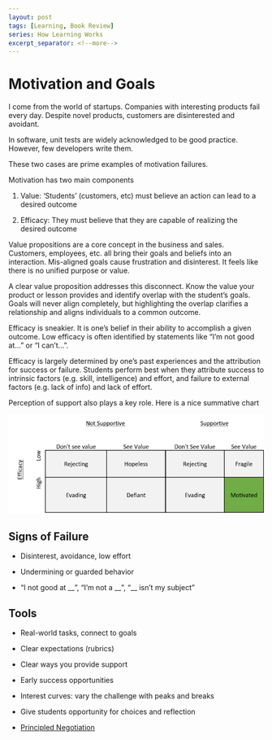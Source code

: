 ```yaml
---
layout: post
tags: [Learning, Book Review]
series: How Learning Works
excerpt_separator: <!--more--> 
---
```


# Motivation and Goals

<style>
.sr-only {
        position: absolute;
        width: 1px;
        height: 1px;
        padding: 0;
        margin: -1px;
        overflow: hidden;
        clip: rect(0, 0, 0, 0);
        border: 0;
      }
</style>

I come from the world of startups. Companies with interesting products fail every day. Despite novel products, customers are disinterested and avoidant.

In software, unit tests are widely acknowledged to be good practice. However, few developers write them.

These two cases are prime examples of motivation failures.
<!--more-->

Motivation has two main components

1.  Value: ‘Students’ (customers, etc) must believe an action can lead to a desired outcome

2.  Efficacy: They must believe that they are capable of realizing the desired outcome

Value propositions are a core concept in the business and sales. Customers, employees, etc. all bring their goals and beliefs into an interaction. Mis-aligned goals cause frustration and disinterest. It feels like there is no unified purpose or value.

A clear value proposition addresses this disconnect. Know the value your product or lesson provides and identify overlap with the student’s goals. Goals will never align completely, but highlighting the overlap clarifies a relationship and aligns individuals to a common outcome.

Efficacy is sneakier. It is one’s belief in their ability to accomplish a given outcome. Low efficacy is often identified by statements like “I’m not good at…” or “I can’t…”.

Efficacy is largely determined by one’s past experiences and the attribution for success or failure. Students perform best when they attribute success to intrinsic factors (e.g. skill, intelligence) and effort, and failure to external factors (e.g. lack of info) and lack of effort.

Perception of support also plays a key role. Here is a nice summative chart

![efficacy table](../../post-media/How-Learning-Works/efficacy-table.png)

<div class="sr-only" aria-label="efficacy table">

|                 |      | <u>Not Supportive</u> | <u>Supportive</u> |                 |           |
| --------------- | ---- | --------------------- | ----------------- | --------------- | --------- |
| <u>Efficacy</u> |      | Don't see value       | See Value         | Don't See Value | See Value |
|                 | Low  | Rejecting             | Hopeless          | Rejecting       | Fragile   |
|                 | High | Evading               | Defiant           | Evading         | **Motivated** |

</div>

## Signs of Failure

  - Disinterest, avoidance, low effort

  - Undermining or guarded behavior

  - “I not good at __”, “I’m not a __”, “_\_ isn’t my subject”

## Tools

  - Real-world tasks, connect to goals

  - Clear expectations (rubrics)

  - Clear ways you provide support

  - Early success opportunities

  - Interest curves: vary the challenge with peaks and breaks

  - Give students opportunity for choices and reflection
  - [Principled Negotiation](https://www.amazon.com/Getting-Yes-Negotiating-Agreement-Without/dp/0143118757)

